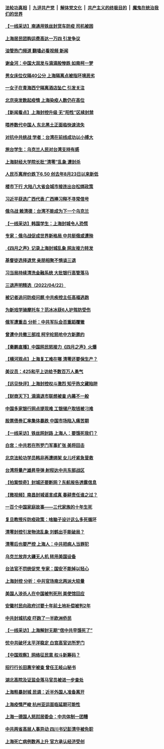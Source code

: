 ####  [法轮功真相](../../../../basic/blob/master/README.md?t=04232331) &nbsp;|&nbsp; [九评共产党](../../../../9ping.md/blob/master/README.md?t=04232331) &nbsp;|&nbsp; [解体党文化](../../../../jtdwh.md/blob/master/README.md?t=04232331)  &nbsp;|&nbsp; [共产主义的终极目的](../../../../gczydzjmd.md/blob/master/README.md?t=04232331) &nbsp;|&nbsp; [魔鬼在统治我们的世界](../../../../mgztzwmdsj.md/blob/master/README.md?t=04232331) 

#### [【一线采访】南通用铁丝封货车防疫 司机被困](../pages/nsc413/n13718559.md?t=04232331) 

#### [上海居民团购运费高达一万四 引发争议](../pages/nsc413/n13718495.md?t=04232331) 

#### [油管热门频道 翻墙必看视频 新闻](http://78.141.244.201:81/youtube.html?04232331)

#### [谢金河：中国大润发与滴滴股惨跌 如南柯一梦](../pages/nsc413/n13718449.md?t=04232331) 

#### [男女床位仅隔40公分 上海隔离点被指环境恶劣](../pages/nsc413/n13718406.md?t=04232331) 

#### [一女子在青海西宁隔离酒店坠亡 引发关注](../pages/nsc413/n13718486.md?t=04232331) 

#### [北京突发数起疫情 上海染疫人数仍在高位](../pages/nsc413/n13718403.md?t=04232331) 

#### [【新闻看点】上海封控升级 无“阳性”区续封禁](../pages/nsc413/n13717941.md?t=04232331) 

#### [喂养数代中国人 东北黑土正面临快速流失](../pages/nsc413/n13718422.md?t=04232331) 

#### [对抗中共统战 学者：台湾在前线成功以小搏大](../pages/nsc413/n13718421.md?t=04232331) 

#### [旅台学生：乌克兰人民对台湾支持有感](../pages/nsc413/n13718362.md?t=04232331) 

#### [上海财经大学院长批“清零”乱象 遭封杀](../pages/nsc413/n13718414.md?t=04232331) 

#### [人民币离岸价跌下6.50 创去年8月23日以来新低](../pages/nsc413/n13718183.md?t=04232331) 

#### [楼市下行 大陆八大省会城市接连出台松绑政策](../pages/nsc413/n13718199.md?t=04232331) 

#### [习近平获选广西代表 广西捧习释不寻常信号](../pages/nsc413/n13718245.md?t=04232331) 


#### [俄乌战 赖清德：台湾不能成为下一个乌克兰](../pages/nsc413/n13718302.md?t=04232331) 

#### [【一线采访】韩国学生：上海封城令人恐慌](../pages/nsc413/n13718236.md?t=04232331) 

#### [专家：俄乌战促成世界新格局 中共挺俄或遭殃](../pages/nsc413/n13718203.md?t=04232331) 

#### [《四月之声》记录上海封城乱象 网友接力转发](../pages/nsc413/n13718184.md?t=04232331) 

#### [基督徒选择退党  亲朋相聚不惧谈三退](../pages/nsc413/n13718257.md?t=04232331) 

#### [习当局持续清洗金融系统 大批银行高管落马](../pages/nsc413/n13718189.md?t=04232331) 

#### [三退声明精选（2022/04/22）](../pages/nsc413/n13718240.md?t=04232331) 

#### [被记者追问防疫问题 中共疾控主任高福逃跑](../pages/nsc413/n13718170.md?t=04232331) 

#### [为新戏学骑摩托车？范冰冰获6人护驾防受伤](../pages/nsc413/n13718006.md?t=04232331) 

#### [俄军遭重击 分析：中共军队会否重蹈覆辙](../pages/nsc413/n13717967.md?t=04232331) 

#### [曾遭中共撤三部戏 柯宇纶怒呛中方新邀约](../pages/nsc413/n13717960.md?t=04232331) 

#### [【秦鹏直播】中国网民怒接力《四月之声》火爆](../pages/nsc413/n13718036.md?t=04232331) 

#### [【横河观点】上海复工难在哪 清零还要保生产？](../pages/nsc413/n13718040.md?t=04232331) 

#### [美议员：425和平上访给予数百万人勇气](../pages/nsc413/n13717969.md?t=04232331) 

#### [【远见快评】上海封控权斗激烈 知乎热文藏陷阱](../pages/nsc413/n13718019.md?t=04232331) 

#### [【财商天下】滴滴退市联想被查 内幕不一般](../pages/nsc413/n13717975.md?t=04232331) 

#### [中国多家银行网点提现难 工银储户取钱被刁难](../pages/nsc413/n13717978.md?t=04232331) 

#### [股票债券汇率集体暴跌 中国市场陷入痛苦期](../pages/nsc413/n13717964.md?t=04232331) 

#### [【一线采访】铁丝网封路 上海人：要饿死我们？](../pages/nsc413/n13717893.md?t=04232331) 

#### [白宫：中共若在所罗门军事扩张 美将回击](../pages/nsc413/n13717961.md?t=04232331) 

#### [北京法轮功学员韩非再遭绑架 女儿吁紧急营救](../pages/nsc413/n13717927.md?t=04232331) 

#### [台湾将量产雄昇导弹 射程达中共东部战区](../pages/nsc413/n13717908.md?t=04232331) 

#### [【拍案惊奇】封城还要断网？东航报告透露信息](../pages/nsc413/n13717915.md?t=04232331) 

#### [【微视频】南昌封城谣言成真 春耕责任谁之过？](../pages/nsc413/n13717877.md?t=04232331) 

#### [一百个中国家庭故事——三代家族的十年生死](../pages/nsc413/n13716313.md?t=04232331) 

#### [复旦教授斥防疫政策：啥脑子设计这么多死循环](../pages/nsc413/n13717879.md?t=04232331) 

#### [清零封控引发物流乱象 刘鹤出手能破局？](../pages/nsc413/n13717703.md?t=04232331) 

#### [清零后也要严控 上海人：中共把病人当罪犯](../pages/nsc413/n13717884.md?t=04232331) 

#### [乌克兰放弃大疆无人机 转用美国设备](../pages/nsc413/n13717883.md?t=04232331) 

#### [台法官不罚统促党 专家：国安不能掉以轻心](../pages/nsc413/n13717815.md?t=04232331) 

#### [上海封控 分析：中共官场南北两派大较量](../pages/nsc413/n13717251.md?t=04232331) 

#### [美国人涉杀人在中国被判死刑 美使馆回应](../pages/nsc413/n13717836.md?t=04232331) 

#### [安徽村民向政府讨要十年前土地补偿被判2年](../pages/nsc413/n13717556.md?t=04232331) 

#### [中共封城抗疫 吓跑了一半欧洲侨民](../pages/nsc413/n13717854.md?t=04232331) 

#### [【一线采访】上海解封无期“信中共早饿死了”](../pages/nsc413/n13717736.md?t=04232331) 

#### [忧中共破坏太平洋稳定 白宫高官访所罗门](../pages/nsc413/n13717718.md?t=04232331) 

#### [【中国观察】网络征民意 权斗新筹码？](../pages/nsc413/n13717335.md?t=04232331) 

#### [招行行长田惠宇被查 曾任王岐山秘书](../pages/nsc413/n13717667.md?t=04232331) 

#### [湖北高院及证监会落马官员被进一步查处](../pages/nsc413/n13717594.md?t=04232331) 

#### [上海粗暴封城 民调：近半外国人准备离开](../pages/nsc413/n13717648.md?t=04232331) 


#### [上海疫情严峻 杭州亚运面临延期可能性](../pages/nsc413/n13717654.md?t=04232331) 

#### [上海一德国人怒怼居委会：中共体制一团糟](../pages/nsc413/n13717226.md?t=04232331) 

#### [中共两省高层人事异动 四川书记彭清华被免职](../pages/nsc413/n13717565.md?t=04232331) 

#### [上海死亡病例数再上升 官方承认经济受创](../pages/nsc413/n13717553.md?t=04232331) 

<img src='http://gfw-breaker.win/goodnews/indexes/nsc413.md' width='0px' height='0px'/>

